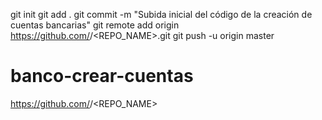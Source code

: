 git init
git add .
git commit -m "Subida inicial del código de la creación de cuentas bancarias"
git remote add origin https://github.com/<USERNAME>/<REPO_NAME>.git
git push -u origin master
# banco-crear-cuentas
https://github.com/<USERNAME>/<REPO_NAME>

